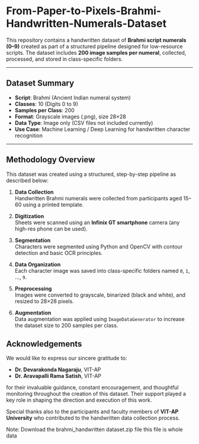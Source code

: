# From-Paper-to-Pixels-Brahmi-Handwritten-Numerals-Dataset


This repository contains a handwritten dataset of **Brahmi script numerals (0–9)** created as part of a structured pipeline designed for low-resource scripts. The dataset includes **200 image samples per numeral**, collected, processed, and stored in class-specific folders.

---

## Dataset Summary

- **Script**: Brahmi (Ancient Indian numeral system)
- **Classes**: 10 (Digits 0 to 9)
- **Samples per Class**: 200
- **Format**: Grayscale images (.png), size 28×28
- **Data Type**: Image only (CSV files not included currently)
- **Use Case**: Machine Learning / Deep Learning for handwritten character recognition

---

## Methodology Overview

This dataset was created using a structured, step-by-step pipeline as described below:

1. **Data Collection**  
   Handwritten Brahmi numerals were collected from participants aged 15–60 using a printed template.

2. **Digitization**  
   Sheets were scanned using an **Infinix GT smartphone** camera (any high-res phone can be used).

3. **Segmentation**  
   Characters were segmented using Python and OpenCV with contour detection and basic OCR principles.

4. **Data Organization**  
   Each character image was saved into class-specific folders named `0`, `1`, ..., `9`.

5. **Preprocessing**  
   Images were converted to grayscale, binarized (black and white), and resized to 28×28 pixels.

6. **Augmentation**  
   Data augmentation was applied using `ImageDataGenerator` to increase the dataset size to 200 samples per class.


## Acknowledgements

We would like to express our sincere gratitude to:

- **Dr. Devarakonda Nagaraju**, VIT-AP  
- **Dr. Aravapalli Rama Satish**, VIT-AP 

for their invaluable guidance, constant encouragement, and thoughtful monitoring throughout the creation of this dataset. Their support played a key role in shaping the direction and execution of this work.

Special thanks also to the participants and faculty members of **VIT-AP University** who contributed to the handwritten data collection process.



Note: Download the brahmi_handwritten dataset.zip file this file is whole data 

